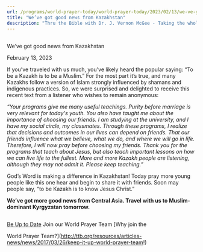 ```yaml
---
url: /programs/world-prayer-today/world-prayer-today/2023/02/13/we-ve-got-good-news-from-kazakhstan
title: "We’ve got good news from Kazakhstan"
description: "Thru the Bible with Dr. J. Vernon McGee - Taking the whole Word to the whole world"
---
```







## 
 We’ve got good news from Kazakhstan


February 13, 2023




If you’ve traveled with us much, you’ve likely heard the popular saying: “To be a Kazakh is to be a Muslim.” For the most part it’s true, and many Kazakhs follow a version of Islam strongly influenced by shamans and indigenous practices. So, we were surprised and delighted to receive this recent text from a listener who wishes to remain anonymous:

*“Your programs give me many useful teachings. Purity before marriage is very relevant for today's youth. You also have taught me about the importance of choosing our friends. I am studying at the university, and I have my social circle, my classmates. Through these programs, I realize that decisions and outcomes in our lives can depend on friends. That our friends influence what we believe, what we do, and where we will go in life. Therefore, I will now pray before choosing my friends. Thank you for the programs that teach about Jesus, but also teach important lessons on how we can live life to the fullest. More and more Kazakh people are listening, although they may not admit it. Please keep teaching.”*

God’s Word is making a difference in Kazakhstan! Today pray more young people like this one hear and begin to share it with friends. Soon may people say, “to be Kazakh is to know Jesus Christ.”

**We’ve got more good news from Central Asia. Travel with us to Muslim-dominant Kyrgyzstan tomorrow.**







## 




[Be Up to Date](http://feeds.feedburner.com/WorldPrayerToday "World Prayer Today RSS Feed")
Join our World Prayer Team
[Why join the  

World Prayer Team?](http://ttb.org/resources/articles-news/news/2017/03/26/keep-it-up-world-prayer-team!)




